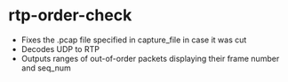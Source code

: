 # rtp-order-check
 - Fixes the .pcap file specified in capture_file in case it was cut
 - Decodes UDP to RTP
 - Outputs ranges of out-of-order packets displaying their frame number and seq_num
